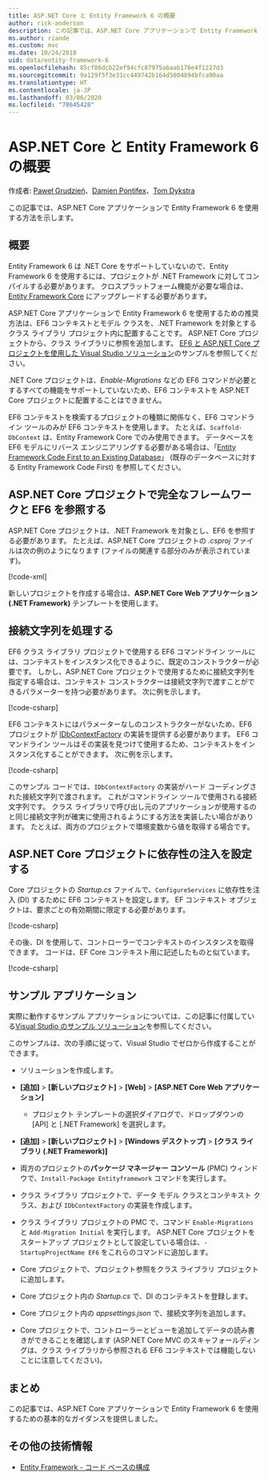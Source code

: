 ```yaml
---
title: ASP.NET Core と Entity Framework 6 の概要
author: rick-anderson
description: この記事では、ASP.NET Core アプリケーションで Entity Framework 6 を使用する方法を示します。
ms.author: riande
ms.custom: mvc
ms.date: 10/24/2018
uid: data/entity-framework-6
ms.openlocfilehash: 85cf86dcb22ef94cfc87975abaab176e4f1227d3
ms.sourcegitcommit: 9a129f5f3e31cc449742b164d5004894bfca90aa
ms.translationtype: HT
ms.contentlocale: ja-JP
ms.lasthandoff: 03/06/2020
ms.locfileid: "78645428"
---
```

# <a name="get-started-with-aspnet-core-and-entity-framework-6"></a>ASP.NET Core と Entity Framework 6 の概要

作成者: [Paweł Grudzień](https://github.com/pgrudzien12)、[Damien Pontifex](https://github.com/DamienPontifex)、[Tom Dykstra](https://github.com/tdykstra)

この記事では、ASP.NET Core アプリケーションで Entity Framework 6 を使用する方法を示します。

## <a name="overview"></a>概要

Entity Framework 6 は .NET Core をサポートしていないので、Entity Framework 6 を使用するには、プロジェクトが .NET Framework に対してコンパイルする必要があります。 クロスプラットフォーム機能が必要な場合は、[Entity Framework Core](/ef/) にアップグレードする必要があります。

ASP.NET Core アプリケーションで Entity Framework 6 を使用するための推奨方法は、EF6 コンテキストとモデル クラスを、.NET Framework を対象とするクラス ライブラリ プロジェクト内に配置することです。 ASP.NET Core プロジェクトから、クラス ライブラリに参照を追加します。 [EF6 と ASP.NET Core プロジェクトを使用した Visual Studio ソリューション](https://github.com/dotnet/AspNetCore.Docs/tree/master/aspnetcore/data/entity-framework-6/sample/)のサンプルを参照してください。

.NET Core プロジェクトは、*Enable-Migrations* などの EF6 コマンドが必要とするすべての機能をサポートしていないため、EF6 コンテキストを ASP.NET Core プロジェクトに配置することはできません。

EF6 コンテキストを検索するプロジェクトの種類に関係なく、EF6 コマンドライン ツールのみが EF6 コンテキストを使用します。 たとえば、`Scaffold-DbContext` は、Entity Framework Core でのみ使用できます。 データベースを EF6 モデルにリバース エンジニアリングする必要がある場合は、「[Entity Framework Code First to an Existing Database](https://msdn.microsoft.com/jj200620)」 (既存のデータベースに対する Entity Framework Code First) を参照してください。

## <a name="reference-full-framework-and-ef6-in-the-aspnet-core-project"></a>ASP.NET Core プロジェクトで完全なフレームワークと EF6 を参照する

ASP.NET Core プロジェクトは、.NET Framework を対象とし、EF6 を参照する必要があります。 たとえば、ASP.NET Core プロジェクトの *.csproj* ファイルは次の例のようになります (ファイルの関連する部分のみが表示されています)。

[!code-xml[](entity-framework-6/sample/MVCCore/MVCCore.csproj?range=3-9&highlight=2)]

新しいプロジェクトを作成する場合は、**ASP.NET Core Web アプリケーション (.NET Framework)** テンプレートを使用します。

## <a name="handle-connection-strings"></a>接続文字列を処理する

EF6 クラス ライブラリ プロジェクトで使用する EF6 コマンドライン ツールには、コンテキストをインスタンス化できるように、既定のコンストラクターが必要です。 しかし、ASP.NET Core プロジェクトで使用するために接続文字列を指定する場合は、コンテキスト コンストラクターは接続文字列で渡すことができるパラメーターを持つ必要があります。 次に例を示します。

[!code-csharp[](entity-framework-6/sample/EF6/SchoolContext.cs?name=snippet_Constructor)]

EF6 コンテキストにはパラメーターなしのコンストラクターがないため、EF6 プロジェクトが [IDbContextFactory](https://msdn.microsoft.com/library/hh506876) の実装を提供する必要があります。 EF6 コマンドライン ツールはその実装を見つけて使用するため、コンテキストをインスタンス化することができます。 次に例を示します。

[!code-csharp[](entity-framework-6/sample/EF6/SchoolContextFactory.cs?name=snippet_IDbContextFactory)]

このサンプル コードでは、`IDbContextFactory` の実装がハード コーディングされた接続文字列で渡されます。 これがコマンドライン ツールで使用される接続文字列です。 クラス ライブラリで呼び出し元のアプリケーションが使用するのと同じ接続文字列が確実に使用されるようにする方法を実装したい場合があります。 たとえば、両方のプロジェクトで環境変数から値を取得する場合です。

## <a name="set-up-dependency-injection-in-the-aspnet-core-project"></a>ASP.NET Core プロジェクトに依存性の注入を設定する

Core プロジェクトの *Startup.cs* ファイルで、`ConfigureServices` に依存性を注入 (DI) するために EF6 コンテキストを設定します。 EF コンテキスト オブジェクトは、要求ごとの有効期間に限定する必要があります。

[!code-csharp[](entity-framework-6/sample/MVCCore/Startup.cs?name=snippet_ConfigureServices&highlight=5)]

その後、DI を使用して、コントローラーでコンテキストのインスタンスを取得できます。 コードは、EF Core コンテキスト用に記述したものと似ています。

[!code-csharp[](entity-framework-6/sample/MVCCore/Controllers/StudentsController.cs?name=snippet_ContextInController)]

## <a name="sample-application"></a>サンプル アプリケーション

実際に動作するサンプル アプリケーションについては、この記事に付属している[Visual Studio のサンプル ソリューション](https://github.com/dotnet/AspNetCore.Docs/tree/master/aspnetcore/data/entity-framework-6/sample/)を参照してください。

このサンプルは、次の手順に従って、Visual Studio でゼロから作成することができます。

* ソリューションを作成します。

* **[追加]**  >  **[新しいプロジェクト]**  >  **[Web]**  >  **[ASP.NET Core Web アプリケーション]**
  * プロジェクト テンプレートの選択ダイアログで、ドロップダウンの [API] と [.NET Framework] を選択します。

* **[追加]**  >  **[新しいプロジェクト]**  >  **[Windows デスクトップ]**  >  **[クラス ライブラリ (.NET Framework)]**

* 両方のプロジェクトの**パッケージ マネージャー コンソール** (PMC) ウィンドウで、`Install-Package Entityframework` コマンドを実行します。

* クラス ライブラリ プロジェクトで、データ モデル クラスとコンテキスト クラス、および `IDbContextFactory` の実装を作成します。

* クラス ライブラリ プロジェクトの PMC で、コマンド `Enable-Migrations` と `Add-Migration Initial` を実行します。 ASP.NET Core プロジェクトをスタートアップ プロジェクトとして設定している場合は、`-StartupProjectName EF6` をこれらのコマンドに追加します。

* Core プロジェクトで、プロジェクト参照をクラス ライブラリ プロジェクトに追加します。

* Core プロジェクト内の *Startup.cs* で、DI のコンテキストを登録します。

* Core プロジェクト内の *appsettings.json* で、接続文字列を追加します。

* Core プロジェクトで、コントローラーとビューを追加してデータの読み書きができることを確認します (ASP.NET Core MVC のスキャフォールディングは、クラス ライブラリから参照される EF6 コンテキストでは機能しないことに注意してください)。

## <a name="summary"></a>まとめ

この記事では、ASP.NET Core アプリケーションで Entity Framework 6 を使用するための基本的なガイダンスを提供しました。

## <a name="additional-resources"></a>その他の技術情報

* [Entity Framework - コード ベースの構成](https://msdn.microsoft.com/data/jj680699.aspx)
